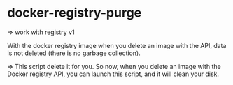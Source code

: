 # docker-registry-purge

=> work with registry v1

With the docker registry image when you delete an image with the API, data is not deleted (there is no garbage collection).

=> This script delete it for you.
So now, when you delete an image with the Docker registry API, you can launch this script, and it will clean your disk.
